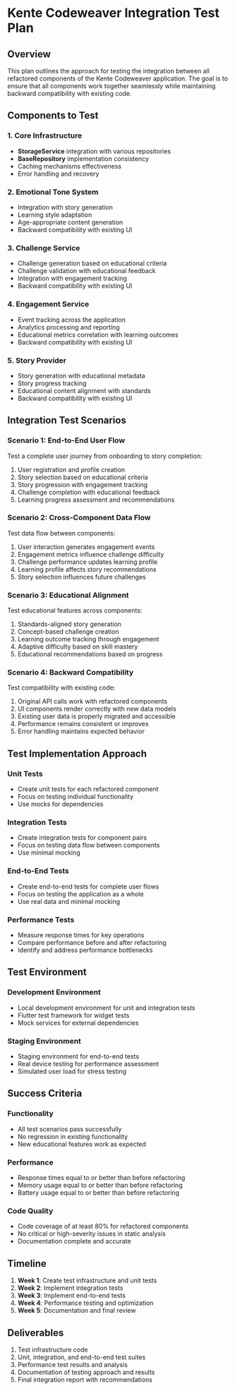 # Kente Codeweaver Integration Test Plan

## Overview
This plan outlines the approach for testing the integration between all refactored components of the Kente Codeweaver application. The goal is to ensure that all components work together seamlessly while maintaining backward compatibility with existing code.

## Components to Test

### 1. Core Infrastructure
- **StorageService** integration with various repositories
- **BaseRepository** implementation consistency
- Caching mechanisms effectiveness
- Error handling and recovery

### 2. Emotional Tone System
- Integration with story generation
- Learning style adaptation
- Age-appropriate content generation
- Backward compatibility with existing UI

### 3. Challenge Service
- Challenge generation based on educational criteria
- Challenge validation with educational feedback
- Integration with engagement tracking
- Backward compatibility with existing UI

### 4. Engagement Service
- Event tracking across the application
- Analytics processing and reporting
- Educational metrics correlation with learning outcomes
- Backward compatibility with existing UI

### 5. Story Provider
- Story generation with educational metadata
- Story progress tracking
- Educational content alignment with standards
- Backward compatibility with existing UI

## Integration Test Scenarios

### Scenario 1: End-to-End User Flow
Test a complete user journey from onboarding to story completion:
1. User registration and profile creation
2. Story selection based on educational criteria
3. Story progression with engagement tracking
4. Challenge completion with educational feedback
5. Learning progress assessment and recommendations

### Scenario 2: Cross-Component Data Flow
Test data flow between components:
1. User interaction generates engagement events
2. Engagement metrics influence challenge difficulty
3. Challenge performance updates learning profile
4. Learning profile affects story recommendations
5. Story selection influences future challenges

### Scenario 3: Educational Alignment
Test educational features across components:
1. Standards-aligned story generation
2. Concept-based challenge creation
3. Learning outcome tracking through engagement
4. Adaptive difficulty based on skill mastery
5. Educational recommendations based on progress

### Scenario 4: Backward Compatibility
Test compatibility with existing code:
1. Original API calls work with refactored components
2. UI components render correctly with new data models
3. Existing user data is properly migrated and accessible
4. Performance remains consistent or improves
5. Error handling maintains expected behavior

## Test Implementation Approach

### Unit Tests
- Create unit tests for each refactored component
- Focus on testing individual functionality
- Use mocks for dependencies

### Integration Tests
- Create integration tests for component pairs
- Focus on testing data flow between components
- Use minimal mocking

### End-to-End Tests
- Create end-to-end tests for complete user flows
- Focus on testing the application as a whole
- Use real data and minimal mocking

### Performance Tests
- Measure response times for key operations
- Compare performance before and after refactoring
- Identify and address performance bottlenecks

## Test Environment

### Development Environment
- Local development environment for unit and integration tests
- Flutter test framework for widget tests
- Mock services for external dependencies

### Staging Environment
- Staging environment for end-to-end tests
- Real device testing for performance assessment
- Simulated user load for stress testing

## Success Criteria

### Functionality
- All test scenarios pass successfully
- No regression in existing functionality
- New educational features work as expected

### Performance
- Response times equal to or better than before refactoring
- Memory usage equal to or better than before refactoring
- Battery usage equal to or better than before refactoring

### Code Quality
- Code coverage of at least 80% for refactored components
- No critical or high-severity issues in static analysis
- Documentation complete and accurate

## Timeline
1. **Week 1**: Create test infrastructure and unit tests
2. **Week 2**: Implement integration tests
3. **Week 3**: Implement end-to-end tests
4. **Week 4**: Performance testing and optimization
5. **Week 5**: Documentation and final review

## Deliverables
1. Test infrastructure code
2. Unit, integration, and end-to-end test suites
3. Performance test results and analysis
4. Documentation of testing approach and results
5. Final integration report with recommendations
